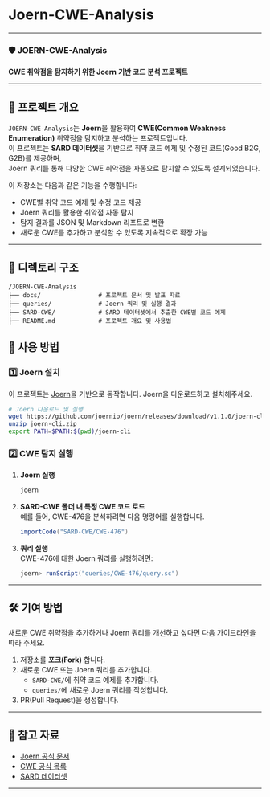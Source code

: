 # Joern-CWE-Analysis

---

### 🛡 **JOERN-CWE-Analysis**
**CWE 취약점을 탐지하기 위한 Joern 기반 코드 분석 프로젝트**

---

## 📌 프로젝트 개요
`JOERN-CWE-Analysis`는 **Joern**을 활용하여 **CWE(Common Weakness Enumeration)** 취약점을 탐지하고 분석하는 프로젝트입니다.  
이 프로젝트는 **SARD 데이터셋**을 기반으로 취약 코드 예제 및 수정된 코드(Good B2G, G2B)를 제공하며,  
Joern 쿼리를 통해 다양한 CWE 취약점을 자동으로 탐지할 수 있도록 설계되었습니다.  

이 저장소는 다음과 같은 기능을 수행합니다:
- CWE별 취약 코드 예제 및 수정 코드 제공
- Joern 쿼리를 활용한 취약점 자동 탐지
- 탐지 결과를 JSON 및 Markdown 리포트로 변환
- 새로운 CWE를 추가하고 분석할 수 있도록 지속적으로 확장 가능

---

## 📂 디렉토리 구조
```
/JOERN-CWE-Analysis
├── docs/                # 프로젝트 문서 및 발표 자료
├── queries/             # Joern 쿼리 및 실행 결과
├── SARD-CWE/            # SARD 데이터셋에서 추출한 CWE별 코드 예제
├── README.md            # 프로젝트 개요 및 사용법
```

## 🚀 사용 방법
### 1️⃣ Joern 설치  
이 프로젝트는 [Joern](https://joern.io/)을 기반으로 동작합니다. Joern을 다운로드하고 설치해주세요.
```bash
# Joern 다운로드 및 실행
wget https://github.com/joernio/joern/releases/download/v1.1.0/joern-cli.zip
unzip joern-cli.zip
export PATH=$PATH:$(pwd)/joern-cli
```

### 2️⃣ CWE 탐지 실행
1. **Joern 실행**
   ```bash
   joern
   ```
   
2. **SARD-CWE 폴더 내 특정 CWE 코드 로드**  
   예를 들어, CWE-476을 분석하려면 다음 명령어를 실행합니다.
   ```scala
   importCode("SARD-CWE/CWE-476")
   ```
   
3. **쿼리 실행**  
   CWE-476에 대한 Joern 쿼리를 실행하려면:
   ```scala
   joern> runScript("queries/CWE-476/query.sc")
   ```
---
## 🛠 기여 방법
새로운 CWE 취약점을 추가하거나 Joern 쿼리를 개선하고 싶다면 다음 가이드라인을 따라 주세요.

1. 저장소를 **포크(Fork)** 합니다.
2. 새로운 CWE 또는 Joern 쿼리를 추가합니다.  
   - `SARD-CWE/`에 취약 코드 예제를 추가합니다.
   - `queries/`에 새로운 Joern 쿼리를 작성합니다.
3. PR(Pull Request)을 생성합니다.

---

## 🔗 참고 자료
- [Joern 공식 문서](https://joern.io/)
- [CWE 공식 목록](https://cwe.mitre.org/)
- [SARD 데이터셋](https://samate.nist.gov/SARD/)

---
